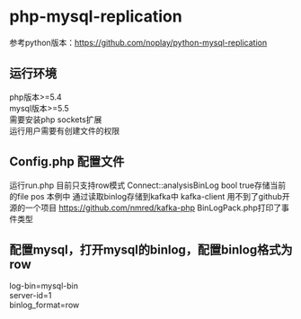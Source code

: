 # php-mysql-replication

参考python版本：https://github.com/noplay/python-mysql-replication

## 运行环境
 php版本>=5.4  
 mysql版本>=5.5  
 需要安装php  sockets扩展  
 运行用户需要有创建文件的权限  

## Config.php 配置文件


运行run.php 目前只支持row模式
Connect::analysisBinLog bool true存储当前的file  pos
本例中 通过读取binlog存储到kafka中
kafka-client 用不到了github开源的一个项目  https://github.com/nmred/kafka-php
BinLogPack.php打印了事件类型  


## 配置mysql，打开mysql的binlog，配置binlog格式为row
 log-bin=mysql-bin  
 server-id=1  
 binlog_format=row   



